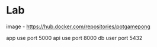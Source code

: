 # Lab

image - https://hub.docker.com/repositories/potgamepong

app use port 5000
api use port 8000
db user port 5432
